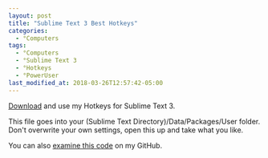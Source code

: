 ```yaml
---
layout: post
title: "Sublime Text 3 Best Hotkeys"
categories:
  - °Computers
tags:
  - °Computers
  - °Sublime Text 3
  - °Hotkeys
  - °PowerUser
last_modified_at: 2018-03-26T12:57:42-05:00
---
```

<a href="{{ site.baseurl }}/downloads/Default%20(Windows).sublime-keymap">Download</a> and use my Hotkeys for Sublime Text 3.

This file goes into your (Sublime Text Directory)/Data/Packages/User folder. Don't overwrite your own settings, open this up and take what you like.

You can also <a href="{{ site.github.repo }}/blob/master/downloads/Default%20(Windows).sublime-keymap">examine this code</a> on my GitHub.
